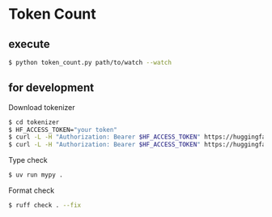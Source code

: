 # Token Count

## execute

```sh
$ python token_count.py path/to/watch --watch
```

## for development

Download tokenizer

```sh
$ cd tokenizer
$ HF_ACCESS_TOKEN="your token"
$ curl -L -H "Authorization: Bearer $HF_ACCESS_TOKEN" https://huggingface.co/pfnet/plamo-2.1-8b-cpt/resolve/main/tokenizer.jsonl -o tokenizer.jsonl
$ curl -L -H "Authorization: Bearer $HF_ACCESS_TOKEN" https://huggingface.co/pfnet/plamo-2.1-8b-cpt/resolve/main/tokenization_plamo.py -o tokenization_plamo.py
```

Type check

```sh
$ uv run mypy .
```

Format check

```sh
$ ruff check . --fix
```
